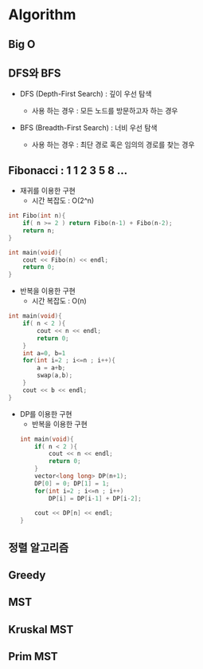 Algorithm
=============

Big O
-----

DFS와 BFS
-----
* DFS (Depth-First Search) : 깊이 우선 탐색
    * 사용 하는 경우 : 모든 노드를 방문하고자 하는 경우

* BFS (Breadth-First Search) : 너비 우선 탐색
    * 사용 하는 경우 : 최단 경로 혹은 임의의 경로를 찾는 경우


Fibonacci : 1 1 2 3 5 8 ...
-----
* 재귀를 이용한 구현
    * 시간 복잡도 : O(2^n)
```cpp
int Fibo(int n){
    if( n >= 2 ) return Fibo(n-1) + Fibo(n-2);
    return n;
}

int main(void){
    cout << Fibo(n) << endl;
    return 0;
}
```

* 반복을 이용한 구현
    * 시간 복잡도 : O(n)
```cpp
int main(void){
    if( n < 2 ){
        cout << n << endl;
        return 0;
    }
    int a=0, b=1
    for(int i=2 ; i<=n ; i++){
        a = a+b;
        swap(a,b);
    }
    cout << b << endl;
}
```

* DP를 이용한 구현
    * 반복을 이용한 구현
    ```cpp
    int main(void){
        if( n < 2 ){
            cout << n << endl;
            return 0;
        }
        vector<long long> DP(n+1);
        DP[0] = 0; DP[1] = 1;
        for(int i=2 ; i<=n ; i++)
            DP[i] = DP[i-1] + DP[i-2];
        
        cout << DP[n] << endl;
    }
    ```

정렬 알고리즘
-----

Greedy
-----

MST
-----

Kruskal MST
-----

Prim MST
-----
